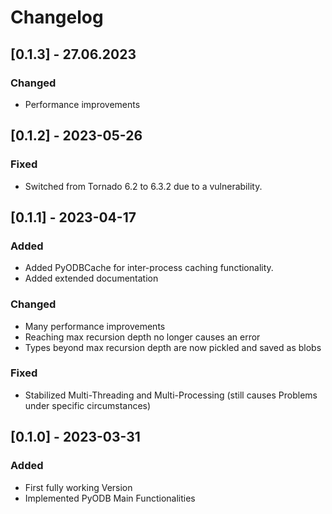 # Changelog

## [0.1.3] - 27.06.2023

### Changed

- Performance improvements

## [0.1.2] - 2023-05-26

### Fixed

- Switched from Tornado 6.2 to 6.3.2 due to a vulnerability.

## [0.1.1] - 2023-04-17

### Added

- Added PyODBCache for inter-process caching functionality.
- Added extended documentation

### Changed

- Many performance improvements
- Reaching max recursion depth no longer causes an error
- Types beyond max recursion depth are now pickled and saved as blobs

### Fixed

- Stabilized Multi-Threading and Multi-Processing
  (still causes Problems under specific circumstances)


## [0.1.0] - 2023-03-31

### Added

- First fully working Version
- Implemented PyODB Main Functionalities
